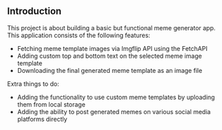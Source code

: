 ## Introduction

This project is about building a basic but functional meme generator app. This application consists of the following features:

-   Fetching meme template images via Imgflip API using the FetchAPI
-   Adding custom top and bottom text on the selected meme image template
-   Downloading the final generated meme template as an image file

Extra things to do:

-   Adding the functionality to use custom meme templates by uploading them from local storage
-   Adding the ability to post generated memes on various social media platforms directly
